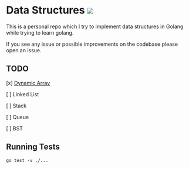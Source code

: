 # Data Structures  [![](https://github.com/unicod3/go-for-data-structures/workflows/test/badge.svg)](https://github.com/unicod3/go-for-data-structures/actions)

This is a personal repo which I try to implement data structures in Golang while trying to learn golang.

If you see any issue or possible improvements on the codebase please open an issue.



TODO
-----------

[x] [Dynamic Array](https://github.com/unicod3/go-for-data-structures/tree/master/dynamicarr)

[ ] Linked List

[ ] Stack

[ ] Queue

[ ] BST


Running Tests
-------------

```
go test -v ./...
```

